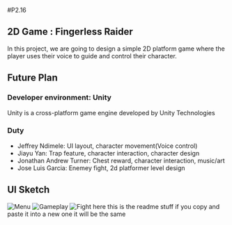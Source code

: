 #P2.16


## 2D Game : Fingerless Raider
In this project, we are going to design a simple 2D platform game where the player uses their voice to guide and control their character.

## Future Plan
### Developer environment: Unity
Unity is a cross-platform game engine developed by Unity Technologies


### Duty
- Jeffrey Ndimele: UI layout, character movement(Voice control) 
- Jiayu Yan: Trap feature, character interaction, character design
- Jonathan Andrew Turner: Chest reward, character interaction, music/art 
- Jose Luis Garcia: Enemey fight, 2d platformer level design 


## UI Sketch
![Menu](https://user-images.githubusercontent.com/15820167/69390111-cdc22500-0c93-11ea-83c5-8f8e8e6c70d4.jpg)
![Gameplay](https://user-images.githubusercontent.com/15820167/69390133-dca8d780-0c93-11ea-9657-132f5ab7b5ac.jpg)
![Fight](https://user-images.githubusercontent.com/15820167/69390141-e5011280-0c93-11ea-9c0d-9ea8786cf4d1.jpg)
here this is the readme stuff if you copy and paste it into a new one it will be the same
